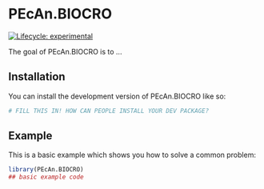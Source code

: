 
# PEcAn.BIOCRO

<!-- badges: start -->
[![Lifecycle: experimental](https://img.shields.io/badge/lifecycle-experimental-orange.svg)](https://lifecycle.r-lib.org/articles/stages.html#experimental)
<!-- badges: end -->

The goal of PEcAn.BIOCRO is to ...

## Installation

You can install the development version of PEcAn.BIOCRO like so:

``` r
# FILL THIS IN! HOW CAN PEOPLE INSTALL YOUR DEV PACKAGE?
```

## Example

This is a basic example which shows you how to solve a common problem:

``` r
library(PEcAn.BIOCRO)
## basic example code
```

